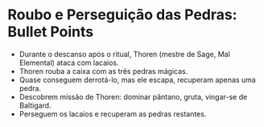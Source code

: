 # Roubo e Perseguição das Pedras: Bullet Points

- Durante o descanso após o ritual, Thoren (mestre de Sage, Mal Elemental) ataca com lacaios.
- Thoren rouba a caixa com as três pedras mágicas.
- Quase conseguem derrotá-lo, mas ele escapa, recuperam apenas uma pedra.
- Descobrem missão de Thoren: dominar pântano, gruta, vingar-se de Baltigard.
- Perseguem os lacaios e recuperam as pedras restantes.
